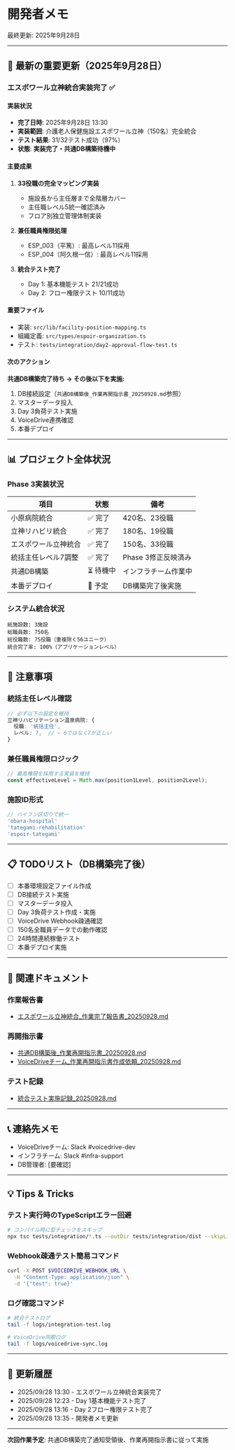 # 開発者メモ

最終更新: 2025年9月28日

---

## 🔔 最新の重要更新（2025年9月28日）

### エスポワール立神統合実装完了 ✅

#### 実装状況
- **完了日時**: 2025年9月28日 13:30
- **実装範囲**: 介護老人保健施設エスポワール立神（150名）完全統合
- **テスト結果**: 31/32テスト成功（97%）
- **状態**: **実装完了・共通DB構築待機中**

#### 主要成果
1. **33役職の完全マッピング実装**
   - 施設長から主任層まで全階層カバー
   - 主任職レベル5統一確認済み
   - フロア別独立管理体制実装

2. **兼任職員権限処理**
   - ESP_003（平篤）: 最高レベル11採用
   - ESP_004（阿久根一信）: 最高レベル11採用

3. **統合テスト完了**
   - Day 1: 基本機能テスト 21/21成功
   - Day 2: フロー権限テスト 10/11成功

#### 重要ファイル
- 実装: `src/lib/facility-position-mapping.ts`
- 組織定義: `src/types/espoir-organization.ts`
- テスト: `tests/integration/day2-approval-flow-test.ts`

#### 次のアクション
**共通DB構築完了待ち → その後以下を実施:**
1. DB接続設定（`共通DB構築後_作業再開指示書_20250928.md`参照）
2. マスターデータ投入
3. Day 3負荷テスト実施
4. VoiceDrive連携確認
5. 本番デプロイ

---

## 📊 プロジェクト全体状況

### Phase 3実装状況
| 項目 | 状態 | 備考 |
|------|------|------|
| 小原病院統合 | ✅ 完了 | 420名、23役職 |
| 立神リハビリ統合 | ✅ 完了 | 180名、19役職 |
| エスポワール立神統合 | ✅ 完了 | 150名、33役職 |
| 統括主任レベル7調整 | ✅ 完了 | Phase 3修正反映済み |
| 共通DB構築 | ⏳ 待機中 | インフラチーム作業中 |
| 本番デプロイ | 📅 予定 | DB構築完了後実施 |

### システム統合状況
```
総施設数: 3施設
総職員数: 750名
総役職数: 75役職（重複除く56ユニーク）
統合完了率: 100%（アプリケーションレベル）
```

---

## 🚨 注意事項

### 統括主任レベル確認
```typescript
// 必ず以下の設定を維持
立神リハビリテーション温泉病院: {
  役職: '統括主任',
  レベル: 7,  // ← 6ではなく7が正しい
}
```

### 兼任職員権限ロジック
```typescript
// 最高権限を採用する実装を維持
const effectiveLevel = Math.max(position1Level, position2Level);
```

### 施設ID形式
```typescript
// ハイフン区切りで統一
'obara-hospital'
'tategami-rehabilitation'
'espoir-tategami'
```

---

## 📋 TODOリスト（DB構築完了後）

- [ ] 本番環境設定ファイル作成
- [ ] DB接続テスト実施
- [ ] マスターデータ投入
- [ ] Day 3負荷テスト作成・実施
- [ ] VoiceDrive Webhook疎通確認
- [ ] 150名全職員データでの動作確認
- [ ] 24時間連続稼働テスト
- [ ] 本番デプロイ実施

---

## 🔗 関連ドキュメント

### 作業報告書
- [エスポワール立神統合_作業完了報告書_20250928.md](./エスポワール立神統合_作業完了報告書_20250928.md)

### 再開指示書
- [共通DB構築後_作業再開指示書_20250928.md](./共通DB構築後_作業再開指示書_20250928.md)
- [VoiceDriveチーム_作業再開指示書作成依頼_20250928.md](./VoiceDriveチーム_作業再開指示書作成依頼_20250928.md)

### テスト記録
- [統合テスト実施記録_20250928.md](./統合テスト実施記録_20250928.md)

---

## 📞 連絡先メモ

- VoiceDriveチーム: Slack #voicedrive-dev
- インフラチーム: Slack #infra-support
- DB管理者: [要確認]

---

## 💡 Tips & Tricks

### テスト実行時のTypeScriptエラー回避
```bash
# コンパイル時に型チェックをスキップ
npx tsc tests/integration/*.ts --outDir tests/integration/dist --skipLibCheck
```

### Webhook疎通テスト簡易コマンド
```bash
curl -X POST $VOICEDRIVE_WEBHOOK_URL \
  -H "Content-Type: application/json" \
  -d '{"test": true}'
```

### ログ確認コマンド
```bash
# 統合テストログ
tail -f logs/integration-test.log

# VoiceDrive同期ログ
tail -f logs/voicedrive-sync.log
```

---

## 📝 更新履歴

- 2025/09/28 13:30 - エスポワール立神統合実装完了
- 2025/09/28 12:23 - Day 1基本機能テスト完了
- 2025/09/28 13:16 - Day 2フロー権限テスト完了
- 2025/09/28 13:35 - 開発者メモ更新

---

**次回作業予定**: 共通DB構築完了通知受領後、作業再開指示書に従って実施